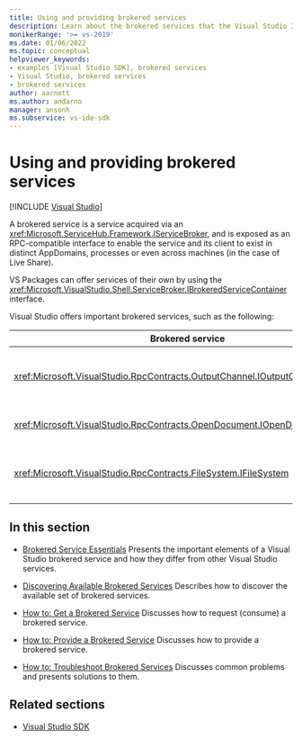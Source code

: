 ```yaml
---
title: Using and providing brokered services
description: Learn about the brokered services that the Visual Studio IDE and extensions provide and use. These articles describe how to get and provide brokered services.
monikerRange: '>= vs-2019'
ms.date: 01/06/2022
ms.topic: conceptual
helpviewer_keywords:
- examples [Visual Studio SDK], brokered services
- Visual Studio, brokered services
- brokered services
author: aarnott
ms.author: andarno
manager: ansonh
ms.subservice: vs-ide-sdk
---
```

# Using and providing brokered services

 [!INCLUDE [Visual Studio](~/includes/applies-to-version/vs-windows-only.md)]

A brokered service is a service acquired via an <xref:Microsoft.ServiceHub.Framework.IServiceBroker>,
and is exposed as an RPC-compatible interface to enable the service and its client to exist in distinct AppDomains, processes or even across machines (in the case of Live Share).

VS Packages can offer services of their own by using the <xref:Microsoft.VisualStudio.Shell.ServiceBroker.IBrokeredServiceContainer> interface.

Visual Studio offers important brokered services, such as the following:

|Brokered service|Description|
|-----------------|-----------------|
|<xref:Microsoft.VisualStudio.RpcContracts.OutputChannel.IOutputChannelStore>|Allows streaming text to the output window.
|<xref:Microsoft.VisualStudio.RpcContracts.OpenDocument.IOpenDocumentService>|Allows opening documents.
|<xref:Microsoft.VisualStudio.RpcContracts.FileSystem.IFileSystem>|Allows access to local or remote file systems.

## In this section
- [Brokered Service Essentials](internals/brokered-service-essentials.md)
 Presents the important elements of a Visual Studio brokered service and how they differ from other Visual Studio services.

- [Discovering Available Brokered Services](internals/discover-available-brokered-services.md)
 Describes how to discover the available set of brokered services.

- [How to: Get a Brokered Service](how-to-consume-brokered-service.md)
 Discusses how to request (consume) a brokered service.

- [How to: Provide a Brokered Service](how-to-provide-brokered-service.md)
 Discusses how to provide a brokered service.

- [How to: Troubleshoot Brokered Services](how-to-troubleshoot-brokered-services.md)
 Discusses common problems and presents solutions to them.

## Related sections
- [Visual Studio SDK](visual-studio-sdk.md)
